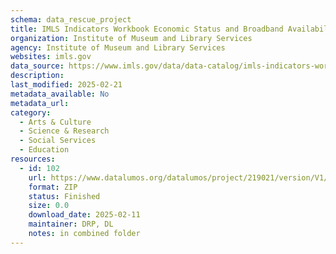 ```yaml
---
schema: data_rescue_project 
title: IMLS Indicators Workbook Economic Status and Broadband Availability and Adoption
organization: Institute of Museum and Library Services
agency: Institute of Museum and Library Services
websites: imls.gov
data_source: https://www.imls.gov/data/data-catalog/imls-indicators-workbook-economic-status-and-broadband-availability-and-adoption
description: 
last_modified: 2025-02-21
metadata_available: No
metadata_url: 
category:
  - Arts & Culture 
  - Science & Research 
  - Social Services 
  - Education 
resources:
  - id: 102
    url: https://www.datalumos.org/datalumos/project/219021/version/V1/view
    format: ZIP
    status: Finished
    size: 0.0
    download_date: 2025-02-11
    maintainer: DRP, DL
    notes: in combined folder
---
```

